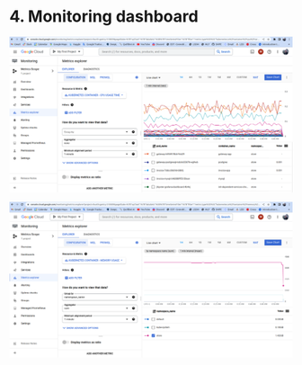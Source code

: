# 4.  Monitoring dashboard
![metrics-1](./imgs/6.metrics-cpu.png)


![metrics-2](./imgs/6.metrics-memory.png)

